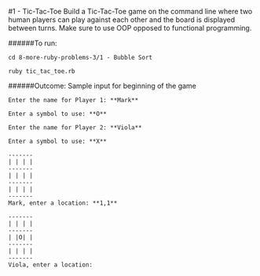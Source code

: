 #1 - Tic-Tac-Toe
Build a Tic-Tac-Toe game on the command line where two human players can play against each other and the board is displayed between turns. Make sure to use OOP opposed to functional programming.

######To run:
```
cd 8-more-ruby-problems-3/1 - Bubble Sort
```
```
ruby tic_tac_toe.rb
```

######Outcome:
Sample input for beginning of the game

```
Enter the name for Player 1: **Mark**
```
```
Enter a symbol to use: **O**
```
```
Enter the name for Player 2: **Viola**
```
```
Enter a symbol to use: **X**
```
```
-------
| | | |
-------
| | | |
-------
| | | |
-------
Mark, enter a location: **1,1**
```
```
-------
| | | |
-------
| |O| |
-------
| | | |
-------
Viola, enter a location: 
```